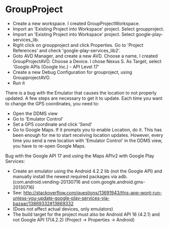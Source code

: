 GroupProject
============

* Create a new workspace.  I created GroupProjectWorkspace.
* Import an 'Existing Project into Workspace' project.  Select groupproject.
* Import an 'Existing Project into Workspace' project.  Select google-play-services_lib.
* Right click on groupproject and click Properties.  Go to 'Project References' and check 'google-play-services_lib2'.
* Goto AVD Manager, and create a new AVD.  Choose a name, I created GroupProjectAVD.  Choose a Device.  I chose Nexus S.  As Target, select 'Google APIs (Google Inc.) - API Level 17'
* Create a new Debug Configuration for grouproject, using GroupprojectAVD.
* Run it

There is a bug with the Emulator that causes the location to not properly updated.  A few steps are necessary to get it to update.  Each time you want to change the GPS coordinates, you need to:
* Open the DDMS view
* Go to 'Emulator Control'
* Set a GPS coordinate and click 'Send'
* Go to Google Maps.  If it prompts you to enable Location, do it.  This has been enough for me to start receiving location updates.  However, every time you send a new location with 'Emulator Control' in the DDMS view, you have to re-open Google Maps.

Bug with the Google API 17 and using the Maps APIv2 with Google Play Services:
* Create an emulator using the Android 4.2.2 lib (not the Google API) and manually install the newest required packages via adb. (com.android.vending-20130716 and com.google.android.gms-20130716)
* See: http://stackoverflow.com/questions/13691943/this-app-wont-run-unless-you-update-google-play-services-via-bazaar/13869332#13869332
* (Does not affect actual devices, only emulators)
* The build target for the project must also be Android API 16 (4.2.1) and not Google API 17(4.2.2) (Project -> Properties -> Android)
  
